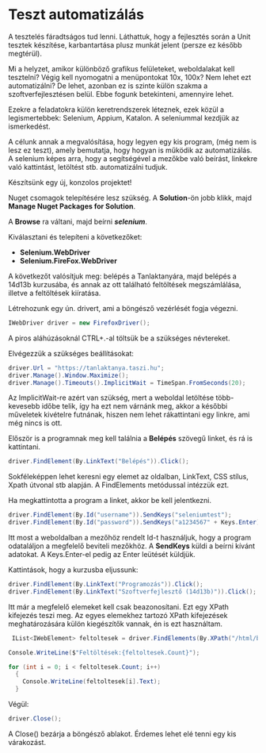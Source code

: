 # Teszt automatizálás

A tesztelés fáradtságos tud lenni. Láthattuk, hogy a fejlesztés során a Unit tesztek készítése, karbantartása plusz munkát jelent (persze ez később megtérül).

Mi a helyzet, amikor különböző grafikus felületeket, weboldalakat kell tesztelni? Végig kell nyomogatni a menüpontokat 10x, 100x? Nem lehet ezt automatizálni? De lehet, azonban ez is szinte külön szakma a szoftverfejlesztésen belül. Ebbe fogunk betekinteni, amennyire lehet. 

Ezekre a feladatokra külön keretrendszerek léteznek, ezek közül a legismertebbek: Selenium, Appium, Katalon. A seleniummal kezdjük az ismerkedést. 

A célunk annak a megvalósítása, hogy legyen egy kis program, (még nem is lesz ez teszt), amely bemutatja, hogy hogyan is működik az automatizálás. A selenium képes arra, hogy a segítségével a mezőkbe való beírást, linkekre való kattintást, letöltést stb. automatizálni tudjuk.


Készítsünk egy új, konzolos projektet!

Nuget csomagok telepítésére lesz szükség. A **Solution**-ön jobb klikk, majd **Manage Nuget Packages for Solution**.

A **Browse** ra váltani, majd beírni ***selenium***.

Kiválasztani és telepíteni a következőket:
  - **Selenium.WebDriver**
  - **Selenium.FireFox.WebDriver** 
  
A következőt valósítjuk meg: belépés a Tanlaktanyára, majd belépés a 14d13b kurzusába, és annak az ott található feltöltések megszámlálása, illetve a feltöltések kiíratása.

Létrehozunk egy ún. drivert, ami a böngésző vezérlését fogja végezni. 
```C#
IWebDriver driver = new FirefoxDriver();
```
A piros aláhúzásoknál CTRL+.-al töltsük be a szükséges névtereket.

Elvégezzük a szükséges beállításokat:
```C#
driver.Url = "https://tanlaktanya.taszi.hu";
driver.Manage().Window.Maximize();
driver.Manage().Timeouts().ImplicitWait = TimeSpan.FromSeconds(20);
```
Az ImplicitWait-re azért van szükség, mert a weboldal letöltése több-kevesebb időbe telik, így ha ezt nem várnánk meg, akkor a későbbi műveletek kivételre futnának, hiszen nem lehet rákattintani egy linkre, ami még nincs is ott.

Először is a programnak meg kell találnia a **Belépés** szövegű linket, és rá is kattintani.

```C#
driver.FindElement(By.LinkText("Belépés")).Click();
```
Sokféleképpen lehet keresni egy elemet az oldalban, LinkText, CSS stílus, Xpath útvonal stb alapján. A FindElements metódussal intézzük ezt.

Ha megkattintotta a program a linket, akkor be kell jelentkezni.

```C#
driver.FindElement(By.Id("username")).SendKeys("seleniumtest");
driver.FindElement(By.Id("password")).SendKeys("a1234567" + Keys.Enter);
```
Itt most a weboldalban a mezőhöz rendelt Id-t használjuk, hogy a program odataláljon a megfelelő beviteli mezőkhöz. A **SendKeys** küldi a beírni kívánt adatokat. A Keys.Enter-el pedig az Enter leütését küldjük.

Kattintások, hogy a kurzusba eljussunk:
```C#
driver.FindElement(By.LinkText("Programozás")).Click();
driver.FindElement(By.LinkText("Szoftverfejlesztő (14d13b)")).Click();
```

Itt már a megfelelő elemeket kell csak beazonosítani. Ezt egy XPath kifejezés teszi meg. Az egyes elemekhez tartozó XPath kifejezések meghatározására külön kiegészítők vannak, én is ezt használtam.

```C#
 IList<IWebElement> feltoltesek = driver.FindElements(By.XPath("/html/body/div[2]/div/div[4]/div/div/div[1]/div/div/div/ul/li[2]/div[3]"));

Console.WriteLine($"Feltöltések:{feltoltesek.Count}");

for (int i = 0; i < feltoltesek.Count; i++)
  {
    Console.WriteLine(feltoltesek[i].Text);
  }
```
Végül:
```C#
driver.Close();
```
A Close() bezárja a böngésző ablakot. Érdemes lehet elé tenni egy kis várakozást.
